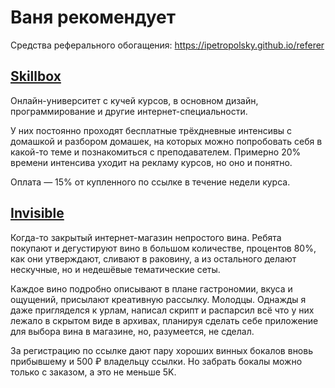 # Ваня рекомендует

Средства реферального обогащения: https://ipetropolsky.github.io/referer


## [Skillbox](https://go.acstat.com/8a3b387d0ec48df0)

Онлайн-университет с кучей курсов, в основном дизайн, программирование и другие интернет-специальности.

У них постоянно проходят бесплатные трёхдневные интенсивы с домашкой и разбором домашек, на которых можно попробовать себя в какой-то теме и познакомиться с преподавателем. Примерно 20% времени интенсива уходит на рекламу курсов, но оно и понятно.

Оплата — 15% от купленного по ссылке в течение недели курса.


## [Invisible](https://www.invisible.ru/i/ipetropolsky)

Когда-то закрытый интернет-магазин непростого вина. Ребята покупают и дегустируют вино в большом количестве, процентов 80%, как они утверждают, сливают в раковину, а из остального делают нескучные, но и недешёвые тематические сеты.

Каждое вино подробно описывают в плане гастрономии, вкуса и ощущений, присылают креативную рассылку. Молодцы. Однажды я даже пригляделся к урлам, написал скрипт и распарсил всё что у них лежало в скрытом виде в архивах, планируя сделать себе приложение для выбора вина в магазине, но, разумеется, не сделал.

За регистрацию по ссылке дают пару хороших винных бокалов вновь прибывшему и 500 ₽ владельцу ссылки. Но забрать бокалы можно только с заказом, а это не меньше 5K.
